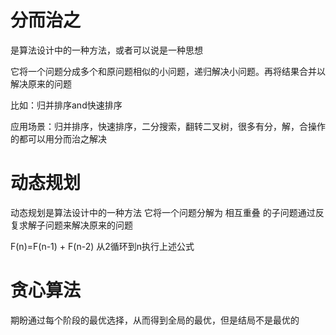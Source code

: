 # 分而治之
  是算法设计中的一种方法，或者可以说是一种思想

  它将一个问题分成多个和原问题相似的小问题，递归解决小问题。再将结果合并以解决原来的问题

  比如：归并排序and快速排序

  应用场景：归并排序，快速排序，二分搜索，翻转二叉树，很多有分，解，合操作的都可以用分而治之解决

# 动态规划
   动态规划是算法设计中的一种方法
   它将一个问题分解为  相互重叠  的子问题通过反复求解子问题来解决原来的问题

   F(n)=F(n-1) + F(n-2) 从2循环到n执行上述公式

# 贪心算法

  期盼通过每个阶段的最优选择，从而得到全局的最优，但是结局不是最优的